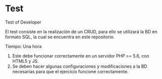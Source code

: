# Test
Test of Developer

El test consiste en la realización de un CRUD, para ello se utilizará la BD en formato SQL, la cual se encuentra en este repositorio.

Tiempo: Una hora

1. Este debe funcionar correctamente en un servidor PHP >= 5.6, con HTML5 y JS.
2. Se deben hacer algunas configuraciones y modificaciones a la BD necesarias para que el ejercicio funcione correctamente.
